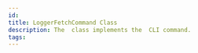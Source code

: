 ```yaml
---
id: 
title: LoggerFetchCommand Class
description: The  class implements the  CLI command.
tags:
---
```

